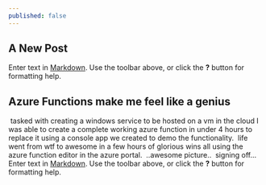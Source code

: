 ```yaml
---
published: false
---
```

## A New Post

Enter text in [Markdown](http://daringfireball.net/projects/markdown/). Use the toolbar above, or click the **?** button for formatting help.
## Azure Functions make me feel like a genius
​
tasked with creating a windows service to be hosted on a vm in the cloud I was able to create a complete working  azure function in under 4 hours to replace it using a console app we created to demo the functionality.
​
life went from wtf to awesome in a few hours of glorious wins all using the azure function editor in the azure portal.
​
..awesome picture..
​
signing off...
​
Enter text in [Markdown](http://daringfireball.net/projects/markdown/). Use the toolbar above, or click the **?** button for formatting help.
​